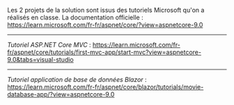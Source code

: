 Les 2 projets de la solution sont issus des tutoriels Microsoft qu'on a réalisés en classe.
La documentation officielle : https://learn.microsoft.com/fr-fr/aspnet/core/?view=aspnetcore-9.0

___ 

*Tutoriel  ASP.NET Core MVC* : 
https://learn.microsoft.com/fr-fr/aspnet/core/tutorials/first-mvc-app/start-mvc?view=aspnetcore-9.0&tabs=visual-studio

___

*Tutoriel application de base de données Blazor* :
https://learn.microsoft.com/fr-fr/aspnet/core/blazor/tutorials/movie-database-app/?view=aspnetcore-9.0
